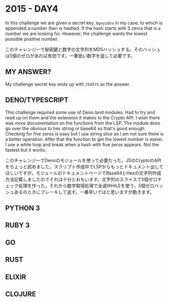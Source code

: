 # 2015 - DAY4

In this challenge we are given a secret key, `bgvyzdsv` in my case, to which is appended a number then is hashed. If the hash starts with 5 zeros that is a number we are looking for. However, the challenge wants the lowest possible positive number.

このチャレンジーで秘密鍵と数字の文字列をMD5ハッシュする。そのハッシュは5個のゼロがあれば有効です。一番低い数字を返して必要です。

## MY ANSWER?

My challenge secret key ends up with `254575` as the answer.

## DENO/TYPESCRIPT

This challenge required some use of Deno.land modules. Had to try and read up on them and the extension it makes to the Crypto API. I wish there was more documentation on the functions from the LSP. The module does go over the obvious to hex string or base64 so that's good enough. Checking for five zeros is easy but I use string slice as I am not sure there is a better operation. After that the function to get the lowest number is easier. I use a while loop and break when a hash with five zeros appears. Not the fastest but it works.

このチャレンジーでDenoのモジュールを使って必要だった。JSのCryptoのAPIをちょっと読めました。スクリプト作成中でLSPからもっとドキュメント出してほしいですが。モジュールのドキュメントページでBase64とHexの文字列作成方法記載しましたのでそれは十分とおもいます。文字列のスライスで5個ゼロチェック処理を作った。それから数字取得処理で永遠WHILEを使う、5個ゼロハッシュあるのときにブレーキして返す。一番早いではと思いますが動きます。

## PYTHON 3


## RUBY 3


## GO


## RUST


## ELIXIR


## CLOJURE


